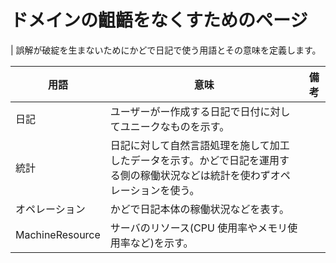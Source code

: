 # ドメインの齟齬をなくすためのページ

| 誤解が破綻を生まないためにかどで日記で使う用語とその意味を定義します。

| 用語            | 意味                                                                                                                           | 備考 |
| --------------- | ------------------------------------------------------------------------------------------------------------------------------ | ---- |
| 日記            | ユーザーがー作成する日記で日付に対してユニークなものを示す。                                                                   |      |
| 統計            | 日記に対して自然言語処理を施して加工したデータを示す。かどで日記を運用する側の稼働状況などは統計を使わずオペレーションを使う。 |      |
| オペレーション  | かどで日記本体の稼働状況などを表す。                                                                                           |      |
| MachineResource | サーバのリソース(CPU 使用率やメモリ使用率など)を示す。                                                                         |      |
